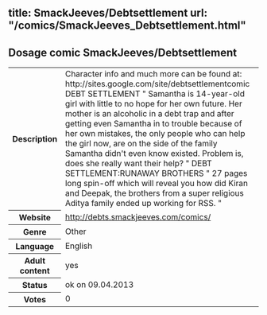 title: SmackJeeves/Debtsettlement
url: "/comics/SmackJeeves_Debtsettlement.html"
---
Dosage comic SmackJeeves/Debtsettlement
-----------------------------------------

<table class="comicinfo">
<tr>
<th>Description</th><td>Character info and much more can be found at: http://sites.google.com/site/debtsettlementcomic DEBT SETTLEMENT &quot; Samantha is 14-year-old girl with little to no hope for her own future. Her mother is an alcoholic in a debt trap and after getting even Samantha in to trouble because of her own mistakes, the only people who can help the girl now, are on the side of the family Samantha didn't even know existed. Problem is, does she really want their help? &quot; DEBT SETTLEMENT:RUNAWAY BROTHERS &quot; 27 pages long spin-off which will reveal you how did Kiran and Deepak, the brothers from a super religious Aditya family ended up working for RSS. &quot;</td>
</tr>
<tr>
<th>Website</th><td><a href="http://debts.smackjeeves.com/comics/">http://debts.smackjeeves.com/comics/</a></td>
</tr>
<tr>
<th>Genre</th><td>Other</td>
</tr>
<tr>
<th>Language</th><td>English</td>
</tr>
<tr>
<th>Adult content</th><td>yes</td>
</tr>
<tr>
<th>Status</th><td>ok on 09.04.2013</td>
</tr>
<tr>
<th>Votes</th><td>0</div></td>
</tr>
</table>

